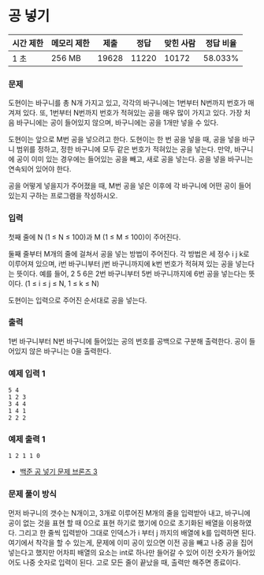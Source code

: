 # 공 넣기
 
|시간 제한|	메모리 제한|	제출|	정답|	맞힌 사람|	정답 비율|
|---------|----------|--------|-------|----------|------------|
|1 초|	256 MB|	19628|	11220|	10172|	58.033%|

### 문제

도현이는 바구니를 총 N개 가지고 있고, 각각의 바구니에는 1번부터 N번까지 번호가 매겨져 있다. 또, 1번부터 N번까지 번호가 적혀있는 공을 매우 많이 가지고 있다. 가장 처음 바구니에는 공이 들어있지 않으며, 바구니에는 공을 1개만 넣을 수 있다.

도현이는 앞으로 M번 공을 넣으려고 한다. 도현이는 한 번 공을 넣을 때, 공을 넣을 바구니 범위를 정하고, 정한 바구니에 모두 같은 번호가 적혀있는 공을 넣는다. 만약, 바구니에 공이 이미 있는 경우에는 들어있는 공을 빼고, 새로 공을 넣는다. 공을 넣을 바구니는 연속되어 있어야 한다.

공을 어떻게 넣을지가 주어졌을 때, M번 공을 넣은 이후에 각 바구니에 어떤 공이 들어 있는지 구하는 프로그램을 작성하시오.

### 입력

첫째 줄에 N (1 ≤ N ≤ 100)과 M (1 ≤ M ≤ 100)이 주어진다.

둘째 줄부터 M개의 줄에 걸쳐서 공을 넣는 방법이 주어진다. 각 방법은 세 정수 i j k로 이루어져 있으며, i번 바구니부터 j번 바구니까지에 k번 번호가 적혀져 있는 공을 넣는다는 뜻이다. 예를 들어, 2 5 6은 2번 바구니부터 5번 바구니까지에 6번 공을 넣는다는 뜻이다. (1 ≤ i ≤ j ≤ N, 1 ≤ k ≤ N)

도현이는 입력으로 주어진 순서대로 공을 넣는다.

### 출력

1번 바구니부터 N번 바구니에 들어있는 공의 번호를 공백으로 구분해 출력한다. 공이 들어있지 않은 바구니는 0을 출력한다.

### 예제 입력 1

```
5 4
1 2 3
3 4 4
1 4 1
2 2 2
```

### 예제 출력 1

```
1 2 1 1 0
```

- [백준 공 넣기 문제 브론즈 3](https://www.acmicpc.net/problem/10810)

### 문제 풀이 방식

먼저 바구니의 갯수는 N개이고, 3개로 이루어진 M개의 줄을 입력받아 내고, 바구니에 공이 없는 것을 표현 할 때 0으로 표현 하기로 했기에 0으로 초기화된 배열을 이용하였다.
그리고 한 줄씩 입력받아 그대로 인덱스가 i 부터 j 까지의 배열에 k를 입력하면 된다.
여기에서 착각을 할 수 있는게, 문제에 이미 공이 있으면 이전 공을 빼고 나중 공을 집어 넣는다고 했지만 어차피 배열의 요소는 int로 하나만 들어갈 수 있어 이전 숫자가 들어있어도 나중 숫자로 입력이 된다.
고로 모든 줄이 끝났을 때, 출력만 해주면 종료이다.